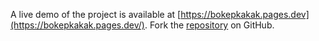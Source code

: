 A live demo of the project is available at [https://bokepkakak.pages.dev](https://bokepkakak.pages.dev/).
Fork the [repository](https://github.com/bulangpintu/bokepngentot) on GitHub.